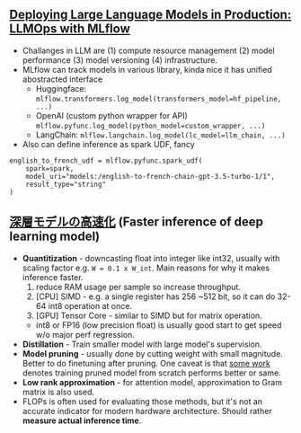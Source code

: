 ## [Deploying Large Language Models in Production: LLMOps with MLflow](https://www.analyticsvidhya.com/blog/2023/05/deploying-large-language-models-in-production-llmops-with-mlflow/)
- Challanges in LLM are (1) compute resource management (2) model performance (3) model versioning (4) infrastructure.
- MLflow can track models in various library, kinda nice it has unified abostracted interface
  - Huggingface: `mlflow.transformers.log_model(transformers_model=hf_pipeline, ...)`
  - OpenAI (custom python wrapper for API) `mlflow.pyfunc.log_model(python_model=custom_wrapper, ...)`
  - LangChain: `mlflow.langchain.log_model(lc_model=llm_chain, ...)`
- Also can define inference as spark UDF, fancy
```
english_to_french_udf = mlflow.pyfunc.spark_udf(
    spark=spark,
    model_uri="models:/english-to-french-chain-gpt-3.5-turbo-1/1",
    result_type="string"
)
```
## [深層モデルの高速化](https://speakerdeck.com/joisino/shen-ceng-moderunogao-su-hua?slide=25) (Faster inference of deep learning model)
- **Quantitization** - downcasting float into integer like int32, usually with scaling factor e.g. `W = 0.1 x W_int`. Main reasons for why it makes inference faster. 
  1. reduce RAM usage per sample so increase throughput.
  2. [CPU] SIMD - e.g. a single register has 256 ~512 bit, so it can do 32-64 int8 operation at once.
  3. [GPU] Tensor Core - similar to SIMD but for matrix operation.
  - int8 or FP16 (low precision float) is usually good start to get speed w/o major perf regression.
- **Distillation** - Train smaller model with large model's supervision. 
- **Model pruning** - usually done by cutting weight with small magnitude. Better to do finetuning after pruning. One caveat is that [some work](https://arxiv.org/abs/1810.05270) denotes training pruned model from scratch performs better or same.
- **Low rank approximation** - for attention model, approximation to Gram matrix is also used.
- FLOPs is often used for evaluating those  methods, but it's not an accurate indicator for modern hardware architecture. Should rather **measure  actual inference time**. 
